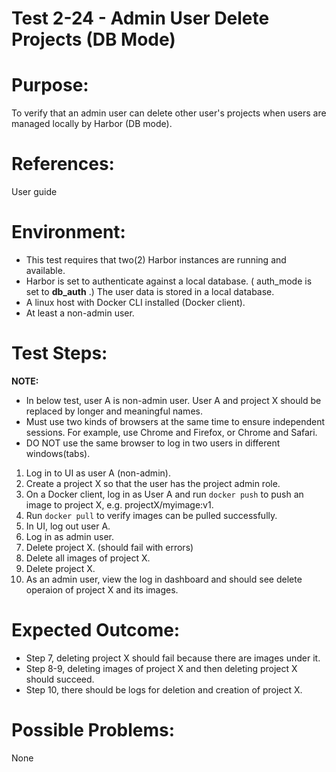 Test 2-24 - Admin User Delete Projects (DB Mode)
=======

# Purpose:

To verify that an admin user can delete other user's projects when users are managed locally by Harbor (DB mode).

# References:
User guide

# Environment:
* This test requires that two(2) Harbor instances are running and available.
* Harbor is set to authenticate against a local database. ( auth_mode is set to **db_auth** .) The user data is stored in a local database.
* A linux host with Docker CLI installed (Docker client).
* At least a non-admin user.

# Test Steps:

**NOTE:**
* In below test, user A is non-admin user. User A and project X should be replaced by longer and meaningful names.
* Must use two kinds of browsers at the same time to ensure independent sessions. For example, use Chrome and Firefox, or Chrome and Safari.
* DO NOT use the same browser to log in two users in different windows(tabs).

1. Log in to UI as user A (non-admin).
2. Create a project X so that the user has the project admin role.
3. On a Docker client, log in as User A and run `docker push` to push an image to project X, e.g. projectX/myimage:v1.
4. Run `docker pull` to verify images can be pulled successfully.
5. In UI, log out user A.
6. Log in as admin user.
7. Delete project X. (should fail with errors)
8. Delete all images of project X.
9. Delete project X.
10. As an admin user, view the log in dashboard and should see delete operaion of project X and its images.

# Expected Outcome:
* Step 7, deleting project X should fail because there are images under it.
* Step 8-9, deleting images of project X and then deleting project X should succeed.
* Step 10, there should be logs for deletion and creation of project X.

# Possible Problems:
None